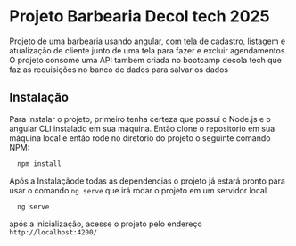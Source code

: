 
# Projeto Barbearia Decol tech 2025

Projeto de uma barbearia usando angular, com tela de cadastro, listagem e atualização de cliente junto de uma tela para fazer e excluir agendamentos. \
O projeto consome uma API tambem criada no bootcamp decola tech que faz as requisições no banco de dados para salvar os dados

## Instalação

Para instalar o projeto, primeiro tenha certeza que possui o Node.js e o angular CLI instalado em sua máquina. Então clone o repositorio em sua máquina local e então rode no diretorio do projeto o seguinte comando NPM:

```bash
  npm install
```

Após a Instalaçãode todas as dependencias o projeto já estará pronto para usar o comando `ng serve` que irá rodar o projeto em um servidor local
```bash
  ng serve
```

após a inicialização, acesse o projeto pelo endereço `http://localhost:4200/`
